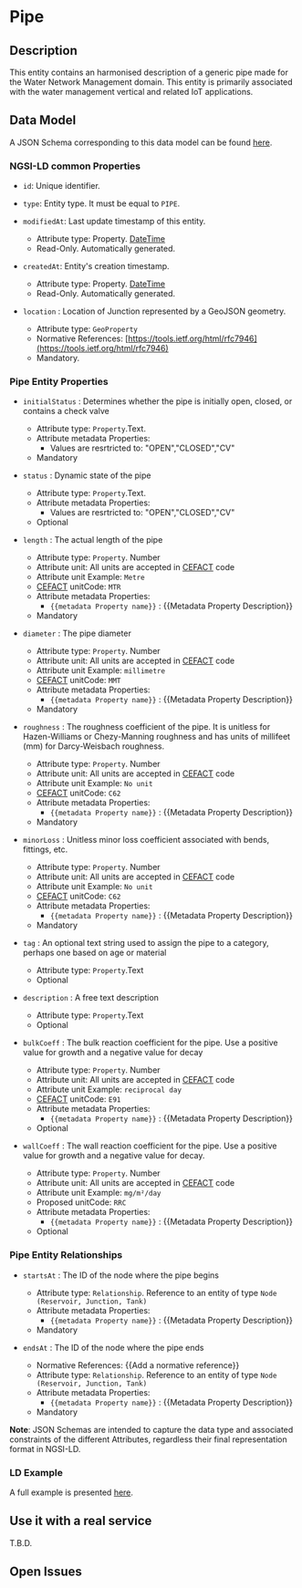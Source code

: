 # Pipe

## Description
This entity contains an harmonised description of a generic pipe made for the Water Network Management domain. This entity is primarily associated with the water management vertical and related IoT applications. 


## Data Model

A JSON Schema corresponding to this data model can be found [here](../schema.json).

### NGSI-LD common Properties
-   `id`: Unique identifier.

-   `type`: Entity type. It must be equal to `PIPE`.

-   `modifiedAt`: Last update timestamp of this
    entity.

    -   Attribute type: Property. [DateTime](https://schema.org/DateTime)
    -   Read-Only. Automatically generated.

-   `createdAt`: Entity's creation timestamp.

    -   Attribute type: Property. [DateTime](https://schema.org/DateTime)
    -   Read-Only. Automatically generated.

-   `location` : Location of Junction represented by a GeoJSON geometry.

    -   Attribute type: `GeoProperty`
    -   Normative References:
        [https://tools.ietf.org/html/rfc7946](https://tools.ietf.org/html/rfc7946)
    -   Mandatory.


### Pipe Entity Properties

-   `initialStatus` : Determines whether the pipe is initially open, closed, or contains a check valve
    -   Attribute type: `Property`.Text.
    -   Attribute metadata Properties:
        -   Values are resrtricted to: "OPEN","CLOSED","CV"
    -   Mandatory

-   `status` : Dynamic state of the pipe
    -   Attribute type: `Property`.Text.
    -   Attribute metadata Properties:
        -   Values are resrtricted to: "OPEN","CLOSED","CV"
    -   Optional

-   `length` : The actual length of the pipe
    -   Attribute type: `Property`. Number
    -   Attribute unit: All units are accepted in [CEFACT](https://www.unece.org/cefact.html) code
    -   Attribute unit Example: `Metre`
    -   [CEFACT](https://www.unece.org/cefact.html) unitCode: `MTR`
    -   Attribute metadata Properties:
        -   `{{metadata Property name}}` : {{Metadata Property Description}}
    -   Mandatory

-   `diameter` : The pipe diameter
    -   Attribute type: `Property`. Number
    -   Attribute unit: All units are accepted in [CEFACT](https://www.unece.org/cefact.html) code
    -   Attribute unit Example: `millimetre`
    -   [CEFACT](https://www.unece.org/cefact.html) unitCode: `MMT`
    -   Attribute metadata Properties:
        -   `{{metadata Property name}}` : {{Metadata Property Description}}
    -   Mandatory

-   `roughness` : The roughness coefficient of the pipe. It is unitless for Hazen-Williams or Chezy-Manning roughness and has units of millifeet (mm) for Darcy-Weisbach roughness.
    -   Attribute type: `Property`. Number
    -   Attribute unit: All units are accepted in [CEFACT](https://www.unece.org/cefact.html) code
    -   Attribute unit Example: `No unit`
    -   [CEFACT](https://www.unece.org/cefact.html) unitCode: `C62`
    -   Attribute metadata Properties:
        -   `{{metadata Property name}}` : {{Metadata Property Description}}
    -   Mandatory

-   `minorLoss` : Unitless minor loss coefficient associated with bends, fittings, etc.
    -   Attribute type: `Property`. Number
    -   Attribute unit: All units are accepted in [CEFACT](https://www.unece.org/cefact.html) code
    -   Attribute unit Example: `No unit`
    -   [CEFACT](https://www.unece.org/cefact.html) unitCode: `C62`
    -   Attribute metadata Properties:
        -   `{{metadata Property name}}` : {{Metadata Property Description}}
    -   Mandatory

-   `tag` : An optional text string used to assign the pipe to a category, perhaps one based on age or material
    -   Attribute type: `Property`.Text
    -   Optional

-   `description` : A free text description
    -   Attribute type: `Property`.Text
    -   Optional

-   `bulkCoeff` : The bulk reaction coefficient for the pipe. Use a positive value for growth and a negative value for decay
    -   Attribute type: `Property`. Number
    -   Attribute unit: All units are accepted in [CEFACT](https://www.unece.org/cefact.html) code
    -   Attribute unit Example: `reciprocal day`
    -   [CEFACT](https://www.unece.org/cefact.html) unitCode: `E91`
    -   Attribute metadata Properties:
        -   `{{metadata Property name}}` : {{Metadata Property Description}}
    -   Optional

-   `wallCoeff` : The wall reaction coefficient for the pipe. Use a positive value for growth and a negative value for decay.
    -   Attribute type: `Property`. Number
    -   Attribute unit: All units are accepted in [CEFACT](https://www.unece.org/cefact.html) code
    -   Attribute unit Example: `mg/m²/day`
    -   Proposed unitCode: `RRC`
    -   Attribute metadata Properties:
        -   `{{metadata Property name}}` : {{Metadata Property Description}}
    -   Optional


### Pipe Entity Relationships

-   `startsAt` : The ID of the node where the pipe begins

    -   Attribute type: `Relationship`. Reference to an entity of type `Node (Reservoir, Junction, Tank)`
    -   Attribute metadata Properties:
        -   `{{metadata Property name}}` : {{Metadata Property Description}}
    -   Mandatory

-   `endsAt` : The ID of the node where the pipe ends

    -   Normative References: {{Add a normative reference}}
    -   Attribute type: `Relationship`. Reference to an entity of type `Node (Reservoir, Junction, Tank)`
    -   Attribute metadata Properties:
        -   `{{metadata Property name}}` : {{Metadata Property Description}}
    -   Mandatory

**Note**: JSON Schemas are intended to capture the data type and associated
constraints of the different Attributes, regardless their final representation
format in NGSI-LD.

### LD Example

A full example is presented [here](../example-normalized-ld.jsonld).

## Use it with a real service

T.B.D.

## Open Issues
